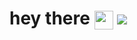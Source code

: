 <h1>
  hey there
  <img src="https://media.giphy.com/media/hvRJCLFzcasrR4ia7z/giphy.gif" width="30px>
</h1>
<div id="header" align="center">
  <img src="https://media.giphy.com/media/3oKIPu8kvxfwzo5UM8/giphy.gif">
</div>
